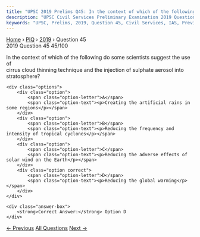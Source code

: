 ```yaml
---
title: "UPSC 2019 Prelims Q45: In the context of which of the following do some scientists..."
description: "UPSC Civil Services Preliminary Examination 2019 Question 45 with options and answer"
keywords: "UPSC, Prelims, 2019, Question 45, Civil Services, IAS, Previous Year Questions"
---
```


<nav class="breadcrumb">
    <a href="../../">Home</a>
    <span>›</span>
    <a href="../">PIQ</a>
    <span>›</span>
    <a href="./">2019</a>
    <span>›</span>
    <span>Question 45</span>
</nav>

<div class="question-header">
    <div class="question-meta">
        <span class="year-badge">2019</span>
        <span class="question-number">Question 45</span>
        <span class="progress">45/100</span>
    </div>
    <div class="progress-bar">
        <div class="progress-fill" style="width: 45.0%"></div>
    </div>
</div>

<div class="question-content">
    <div class="question-text">
        <p>In the context of which of the following do some scientists suggest the use of<br />
cirrus cloud thinning technique and the injection of sulphate aerosol into<br />
stratosphere?</p>
    </div>
    
    <div class="options">
        <div class="option">
            <span class="option-letter">A</span>
            <span class="option-text"><p>Creating the artificial rains in some regions</p></span>
        </div>
        <div class="option">
            <span class="option-letter">B</span>
            <span class="option-text"><p>Reducing the frequency and intensity of tropical cyclones</p></span>
        </div>
        <div class="option">
            <span class="option-letter">C</span>
            <span class="option-text"><p>Reducing the adverse effects of solar wind on the Earth</p></span>
        </div>
        <div class="option correct">
            <span class="option-letter">D</span>
            <span class="option-text"><p>Reducing the global warming</p></span>
        </div>
    </div>

    <div class="answer-box">
        <strong>Correct Answer:</strong> Option D
    </div>
</div>

<div class="question-nav">
    <a href="../q044-in-a-given-year-in-india-official-poverty-lines-ar/" class="nav-btn prev">← Previous</a>
    <a href="../" class="nav-btn center">All Questions</a>
    <a href="../q046-in-the-context-of-which-one-of-the-following-are-t/" class="nav-btn next">Next →</a>
</div>
